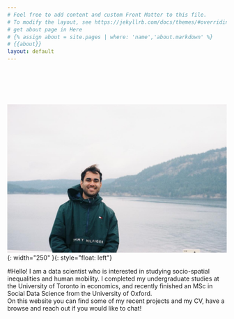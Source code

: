 ```yaml
---
# Feel free to add content and custom Front Matter to this file.
# To modify the layout, see https://jekyllrb.com/docs/themes/#overriding-theme-defaults
# get about page in Here
# {% assign about = site.pages | where: 'name','about.markdown' %}
# {{about}}
layout: default
---
```


<br/><br/><br/><br/>


![image](static/prof_pic.jpg){: width="250" }{: style="float: left"}

#Hello! I am a data scientist who is interested in studying socio-spatial inequalities and human mobility. I completed my undergraduate studies at the University of Toronto in economics, and recently finished an MSc in Social Data Science from the University of Oxford.
<br/>
On this website you can find some of my recent projects and my CV, have a browse and reach out if you would like to chat!



